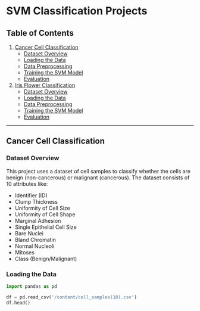 # SVM Classification Projects

## Table of Contents
1. [Cancer Cell Classification](#cancer-cell-classification)
   - [Dataset Overview](#dataset-overview)
   - [Loading the Data](#loading-the-data)
   - [Data Preprocessing](#data-preprocessing)
   - [Training the SVM Model](#training-the-svm-model)
   - [Evaluation](#evaluation)
2. [Iris Flower Classification](#iris-flower-classification)
   - [Dataset Overview](#dataset-overview-1)
   - [Loading the Data](#loading-the-data-1)
   - [Data Preprocessing](#data-preprocessing-1)
   - [Training the SVM Model](#training-the-svm-model-1)
   - [Evaluation](#evaluation-1)

---

## Cancer Cell Classification

### Dataset Overview
This project uses a dataset of cell samples to classify whether the cells are benign (non-cancerous) or malignant (cancerous). The dataset consists of 10 attributes like:

- Identifier (ID)
- Clump Thickness
- Uniformity of Cell Size
- Uniformity of Cell Shape
- Marginal Adhesion
- Single Epithelial Cell Size
- Bare Nuclei
- Bland Chromatin
- Normal Nucleoli
- Mitoses
- Class (Benign/Malignant)

### Loading the Data
```python
import pandas as pd

df = pd.read_csv('/content/cell_samples(10).csv')
df.head()


